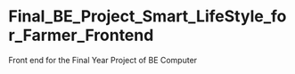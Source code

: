 # Final_BE_Project_Smart_LifeStyle_for_Farmer_Frontend
Front end for the Final Year Project of BE Computer
